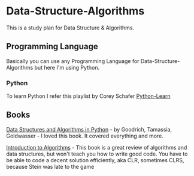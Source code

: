 # Data-Structure-Algorithms
This is a study plan for Data Structure &amp; Algorithms.

##

## Programming Language 
Basically you can use any Programming Language  for Data-Structure-Algorithms but here I'm using Python.

### Python
To learn Python I refer this playlist by Corey Schafer [Python-Learn](https://www.youtube.com/watch?v=YYXdXT2l-Gg&list=PL-osiE80TeTt2d9bfVyTiXJA-UTHn6WwU)

## Books
[Data Structures and Algorithms in Python](https://www.amazon.com/Structures-Algorithms-Python-Michael-Goodrich/dp/1118290275/)
    - by Goodrich, Tamassia, Goldwasser
    - I loved this book. It covered everything and more.
    
[Introduction to Algorithms](https://www.amazon.com/Introduction-Algorithms-3rd-MIT-Press/dp/0262033844)
    - This book is a great review of algorithms and data structures, but won't teach you how to write good code. You have to be able to code a decent solution efficiently, aka CLR, sometimes CLRS, because Stein was late to the game
 
